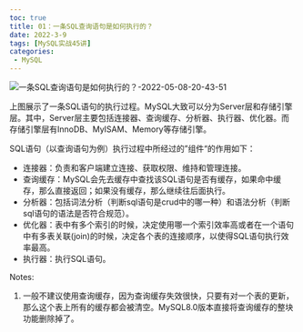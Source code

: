```yaml
---
toc: true
title: 01：一条SQL查询语句是如何执行的？
date: 2022-3-9
tags: [MySQL实战45讲]
categories:
 - MySQL
---
```


![一条SQL查询语句是如何执行的？-2022-05-08-20-43-51](https://images-1309978559.cos.ap-chengdu.myqcloud.com/blogimages/一条SQL查询语句是如何执行的？-2022-05-08-20-43-51.png)

上图展示了一条SQL语句的执行过程。MySQL大致可以分为Server层和存储引擎层。其中，Server层主要包括连接器、查询缓存、分析器、执行器、优化器。而存储引擎层有InnoDB、MyISAM、Memory等存储引擎。

​SQL语句（以查询语句为例）执行过程中所经过的”组件“的作用如下：

- 连接器：负责和客户端建立连接、获取权限、维持和管理连接。
- 查询缓存：MySQL会先去缓存中查找该SQL语句是否有缓存，如果命中缓存，那么直接返回；如果没有缓存，那么继续往后面执行。
- 分析器：包括词法分析（判断sql语句是crud中的哪一种）和语法分析（判断sql语句的语法是否符合规范）。
- 优化器：表中有多个索引的时候，决定使用哪一个索引效率高或者在一个语句中有多表关联(join)的时候，决定各个表的连接顺序，以使得SQL语句执行效率最高。
- 执行器：执行SQL语句。

Notes:

1. 一般不建议使用查询缓存，因为查询缓存失效很快，只要有对一个表的更新，那么这个表上所有的缓存都会被清空。MySQL8.0版本直接将查询缓存的整块功能删除掉了。
